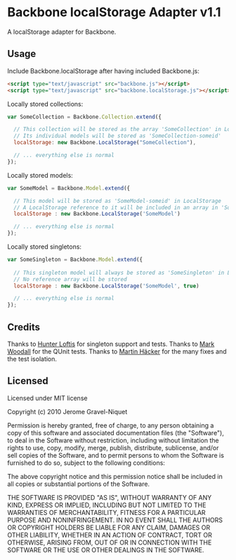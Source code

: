 # Backbone localStorage Adapter v1.1

A localStorage adapter for Backbone.

## Usage

Include Backbone.localStorage after having included Backbone.js:

```html
<script type="text/javascript" src="backbone.js"></script>
<script type="text/javascript" src="backbone.localStorage.js"></script>
```

Locally stored collections:

```javascript
var SomeCollection = Backbone.Collection.extend({

  // This collection will be stored as the array 'SomeCollection' in LocalStorage
  // Its individual models will be stored as 'SomeCollection-someid'
  localStorage: new Backbone.LocalStorage("SomeCollection"),

  // ... everything else is normal
});
```

Locally stored models:

```javascript
var SomeModel = Backbone.Model.extend({

  // This model will be stored as 'SomeModel-someid' in LocalStorage
  // A LocalStorage reference to it will be included in an array in 'SomeModel'
  localStorage : new Backbone.LocalStorage('SomeModel')

  // ... everything else is normal
});
```

Locally stored singletons:

```javascript
var SomeSingleton = Backbone.Model.extend({
  
  // This singleton model will always be stored as 'SomeSingleton' in LocalStorage
  // No reference array will be stored
  localStorage : new Backbone.LocalStorage('SomeModel', true)

  // ... everything else is normal
});
```

## Credits

Thanks to [Hunter Loftis](https://github.com/hunterloftis) for singleton support and tests.
Thanks to [Mark Woodall](https://github.com/llad) for the QUnit tests.
Thanks to [Martin Häcker](https://github.com/dwt) for the many fixes and the test isolation.

## Licensed

Licensed under MIT license

Copyright (c) 2010 Jerome Gravel-Niquet

Permission is hereby granted, free of charge, to any person obtaining
a copy of this software and associated documentation files (the
"Software"), to deal in the Software without restriction, including
without limitation the rights to use, copy, modify, merge, publish,
distribute, sublicense, and/or sell copies of the Software, and to
permit persons to whom the Software is furnished to do so, subject to
the following conditions:

The above copyright notice and this permission notice shall be
included in all copies or substantial portions of the Software.

THE SOFTWARE IS PROVIDED "AS IS", WITHOUT WARRANTY OF ANY KIND,
EXPRESS OR IMPLIED, INCLUDING BUT NOT LIMITED TO THE WARRANTIES OF
MERCHANTABILITY, FITNESS FOR A PARTICULAR PURPOSE AND
NONINFRINGEMENT. IN NO EVENT SHALL THE AUTHORS OR COPYRIGHT HOLDERS BE
LIABLE FOR ANY CLAIM, DAMAGES OR OTHER LIABILITY, WHETHER IN AN ACTION
OF CONTRACT, TORT OR OTHERWISE, ARISING FROM, OUT OF OR IN CONNECTION
WITH THE SOFTWARE OR THE USE OR OTHER DEALINGS IN THE SOFTWARE.
